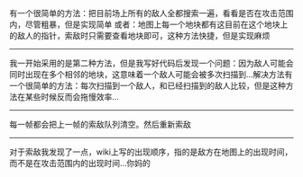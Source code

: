 有一个很简单的方法：把目前场上所有的敌人全都搜索一遍，看看是否在攻击范围内，尽管粗暴，但是实现简单
或者：地图上每一个地块都有这目前在这个地块上的敌人的指针，索敌时只需要查看地块即可，这种方法快捷，但是实现麻烦

---
我一开始采用的是第二种方法，但是我写好代码后发现一个问题：因为敌人可能会同时出现在多个相邻的地块，这意味着一个敌人可能会被多次扫描到...解决方法有一个很简单的方法：每次扫描到一个敌人，和已经扫描到的敌人比较，但是这种方法在某些时候反而会拖慢效率...

---

每一帧都会把上一帧的索敌队列清空。然后重新索敌

---
对于索敌我发现了一点，wiki上写的出现顺序，指的是敌方在地图上的出现时间，而不是在攻击范围内的出现时间...你妈的